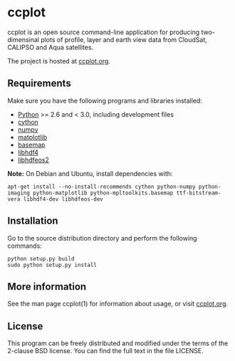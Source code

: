 ccplot
======

ccplot is an open source command-line application for producing
two-dimensinal plots of profile, layer and earth view data
from CloudSat, CALIPSO and Aqua satellites.

The project is hosted at [ccplot.org](http://ccplot.org).

Requirements
------------

Make sure you have the following programs and libraries installed:

  * [Python](http://www.python.org/) >= 2.6 and < 3.0,
    including development files
  * [cython](http://cython.org/)
  * [numpy](http://www.numpy.org/)
  * [matplotlib](http://matplotlib.org/)
  * [basemap](http://matplotlib.org/basemap/)
  * [libhdf4](http://www.hdfgroup.org/products/hdf4/)
  * [libhdfeos2](http://hdfeos.org/software/library.php#HDF-EOS2)

**Note:** On Debian and Ubuntu, install dependencies with:

    apt-get install --no-install-recommends cython python-numpy python-imaging python-matplotlib python-mpltoolkits.basemap ttf-bitstream-vera libhdf4-dev libhdfeos-dev

Installation
------------

Go to the source distribution directory and perform the following commands:

    python setup.py build
    sudo python setup.py install

More information
----------------

See the man page ccplot(1) for information about usage, or visit
[ccplot.org](http://ccplot.org).

License
-------

This program can be freely distributed and modified under the terms
of the 2-clause BSD license. You can find the full text in the file LICENSE.
